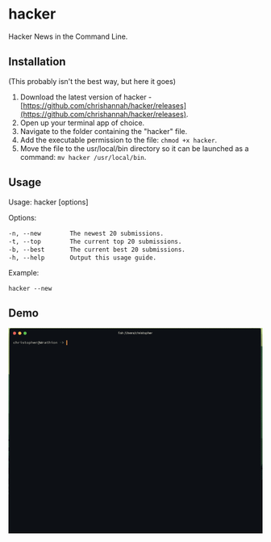 # hacker
Hacker News in the Command Line.

## Installation
(This probably isn't the best way, but here it goes)

1. Download the latest version of hacker - [https://github.com/chrishannah/hacker/releases](https://github.com/chrishannah/hacker/releases).
2. Open up your terminal app of choice.
3. Navigate to the folder containing the "hacker" file.
4. Add the executable permission to the file: `chmod +x hacker`.
5. Move the file to the usr/local/bin directory so it can be launched as a command: `mv hacker /usr/local/bin`.

## Usage
Usage: hacker [options]

Options:

    -n, --new        The newest 20 submissions.
    -t, --top        The current top 20 submissions.
    -b, --best       The current best 20 submissions.
    -h, --help       Output this usage guide.

Example:

    hacker --new

## Demo

![Demo](https://github.com/chrishannah/hacker/blob/master/2017-03-27%2011_46_13.gif?raw=true)


